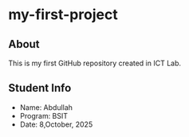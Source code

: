 # my-first-project
## About
This is my first GitHub repository created in ICT Lab.
## Student Info
- Name: Abdullah
- Program: BSIT
- Date: 8,October, 2025
